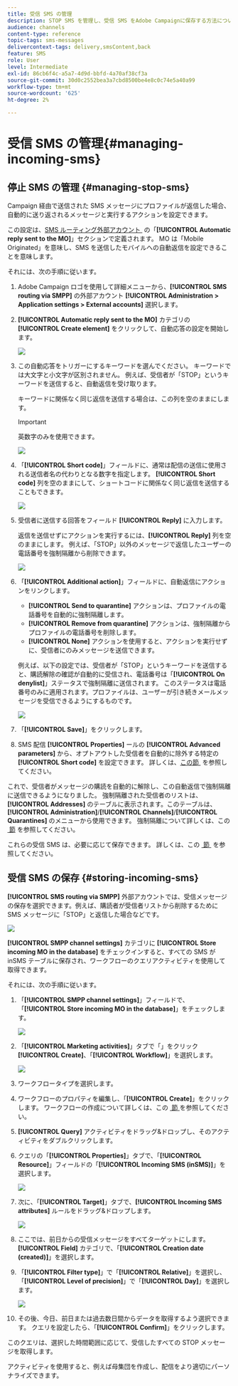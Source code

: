 ```yaml
---
title: 受信 SMS の管理
description: STOP SMS を管理し、受信 SMS をAdobe Campaignに保存する方法について説明します。
audience: channels
content-type: reference
topic-tags: sms-messages
delivercontext-tags: delivery,smsContent,back
feature: SMS
role: User
level: Intermediate
exl-id: 86cb6f4c-a5a7-4d9d-bbfd-4a70af38cf3a
source-git-commit: 30d0c2552bea3a7cbd8500be4e8c0c74e5a40a99
workflow-type: tm+mt
source-wordcount: '625'
ht-degree: 2%

---
```


# 受信 SMS の管理{#managing-incoming-sms}

## 停止 SMS の管理 {#managing-stop-sms}

Campaign 経由で送信された SMS メッセージにプロファイルが返信した場合、自動的に送り返されるメッセージと実行するアクションを設定できます。

この設定は、[SMS ルーティング外部アカウント &#x200B;](../../administration/using/configuring-sms-channel.md#defining-an-sms-routing) の「**[!UICONTROL Automatic reply sent to the MO]**」セクションで定義されます。 MO は「Mobile Originated」を意味し、SMS を送信したモバイルへの自動返信を設定できることを意味します。

それには、次の手順に従います。

1. Adobe Campaign ロゴを使用して詳細メニューから、**[!UICONTROL SMS routing via SMPP]** の外部アカウント **[!UICONTROL Administration > Application settings > External accounts]** 選択します。
1. **[!UICONTROL Automatic reply sent to the MO]** カテゴリの **[!UICONTROL Create element]** をクリックして、自動応答の設定を開始します。

   ![](assets/sms_mo_1.png)

1. この自動応答をトリガーにするキーワードを選んでください。 キーワードでは大文字と小文字が区別されません。 例えば、受信者が「STOP」というキーワードを送信すると、自動返信を受け取ります。

   キーワードに関係なく同じ返信を送信する場合は、この列を空のままにします。

   >[!IMPORTANT]
   >
   >英数字のみを使用できます。

   ![](assets/sms_mo_2.png)

1. 「**[!UICONTROL Short code]**」フィールドに、通常は配信の送信に使用される送信者名の代わりとなる数字を指定します。 **[!UICONTROL Short code]** 列を空のままにして、ショートコードに関係なく同じ返信を送信することもできます。

   ![](assets/sms_mo_4.png)

1. 受信者に送信する回答をフィールド **[!UICONTROL Reply]** に入力します。

   返信を送信せずにアクションを実行するには、**[!UICONTROL Reply]** 列を空のままにします。 例えば、「STOP」以外のメッセージで返信したユーザーの電話番号を強制隔離から削除できます。

   ![](assets/sms_mo_3.png)

1. 「**[!UICONTROL Additional action]**」フィールドに、自動返信にアクションをリンクします。

   * **[!UICONTROL Send to quarantine]** アクションは、プロファイルの電話番号を自動的に強制隔離します。
   * **[!UICONTROL Remove from quarantine]** アクションは、強制隔離からプロファイルの電話番号を削除します。
   * **[!UICONTROL None]** アクションを使用すると、アクションを実行せずに、受信者にのみメッセージを送信できます。

   例えば、以下の設定では、受信者が「STOP」というキーワードを送信すると、購読解除の確認が自動的に受信され、電話番号は「**[!UICONTROL On denylist]**」ステータスで強制隔離に送信されます。 このステータスは電話番号のみに適用されます。プロファイルは、ユーザーが引き続きメールメッセージを受信できるようにするものです。

   ![](assets/sms_mo.png)

1. 「**[!UICONTROL Save]**」をクリックします。

1. SMS 配信 **[!UICONTROL Properties]** ールの **[!UICONTROL Advanced parameters]** から、オプトアウトした受信者を自動的に除外する特定の **[!UICONTROL Short code]** を設定できます。 詳しくは、[&#x200B; この節 &#x200B;](../../administration/using/configuring-sms-channel.md#configuring-sms-properties) を参照してください。

これで、受信者がメッセージの購読を自動的に解除し、この自動返信で強制隔離に送信できるようになりました。 強制隔離された受信者のリストは、**[!UICONTROL Addresses]** のテーブルに表示されます。このテーブルは、**[!UICONTROL Administration]**/**[!UICONTROL Channels]**/**[!UICONTROL Quarantines]** のメニューから使用できます。 強制隔離について詳しくは、この [&#x200B; 節 &#x200B;](../../sending/using/understanding-quarantine-management.md) を参照してください。

これらの受信 SMS は、必要に応じて保存できます。 詳しくは、この [&#x200B; 節 &#x200B;](#storing-incoming-sms) を参照してください。

## 受信 SMS の保存 {#storing-incoming-sms}

**[!UICONTROL SMS routing via SMPP]** 外部アカウントでは、受信メッセージの保存を選択できます。例えば、購読者が受信者リストから削除するために SMS メッセージに「STOP」と返信した場合などです。

![](assets/sms_config_mo_1.png)

**[!UICONTROL SMPP channel settings]** カテゴリに **[!UICONTROL Store incoming MO in the database]** をチェックインすると、すべての SMS が inSMS テーブルに保存され、ワークフローのクエリアクティビティを使用して取得できます。

それには、次の手順に従います。

1. 「**[!UICONTROL SMPP channel settings]**」フィールドで、「**[!UICONTROL Store incoming MO in the database]**」をチェックします。

   ![](assets/sms_config_mo_2.png)

1. 「**[!UICONTROL Marketing activities]**」タブで「」をクリック **[!UICONTROL Create]**、「**[!UICONTROL Workflow]**」を選択します。

   ![](assets/sms_config_mo_3.png)

1. ワークフロータイプを選択します。
1. ワークフローのプロパティを編集し、「**[!UICONTROL Create]**」をクリックします。 ワークフローの作成について詳しくは、この [&#x200B; 節 &#x200B;](../../automating/using/building-a-workflow.md) を参照してください。
1. **[!UICONTROL Query]** アクティビティをドラッグ&amp;ドロップし、そのアクティビティをダブルクリックします。
1. クエリの「**[!UICONTROL Properties]**」タブで、「**[!UICONTROL Resource]**」フィールドの「**[!UICONTROL Incoming SMS (inSMS)]**」を選択します。

   ![](assets/sms_config_mo_4.png)

1. 次に、「**[!UICONTROL Target]**」タブで、**[!UICONTROL Incoming SMS attributes]** ルールをドラッグ&amp;ドロップします。

   ![](assets/sms_config_mo_5.png)

1. ここでは、前日からの受信メッセージをすべてターゲットにします。 **[!UICONTROL Field]** カテゴリで、「**[!UICONTROL Creation date (created)]**」を選択します。
1. 「**[!UICONTROL Filter type]**」で「**[!UICONTROL Relative]**」を選択し、「**[!UICONTROL Level of precision]**」で「**[!UICONTROL Day]**」を選択します。

   ![](assets/sms_config_mo_6.png)

1. その後、今日、前日または過去数日間からデータを取得するよう選択できます。 クエリを設定したら、「**[!UICONTROL Confirm]**」をクリックします。

このクエリは、選択した時間範囲に応じて、受信したすべての STOP メッセージを取得します。

アクティビティを使用すると、例えば母集団を作成し、配信をより適切にパーソナライズできます。
